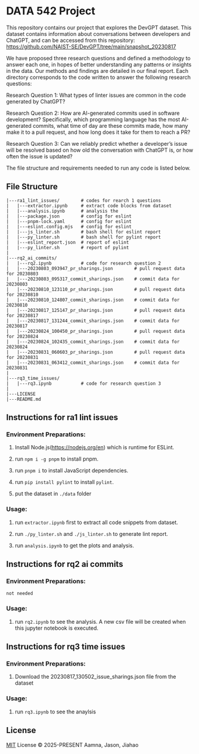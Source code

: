 # DATA 542 Project

This repository contains our project that explores the DevGPT dataset. This dataset contains information about conversations between developers and ChatGPT, and can be accessed from this repository: https://github.com/NAIST-SE/DevGPT/tree/main/snapshot_20230817

We have proposed three research questions and defined a methodology to answer each one, in hopes of better understanding any patterns or insights in the data. Our methods and findings are detailed in our final report. Each directory corresponds to the code written to answer the following research questions:

Research Question 1: What types of linter issues are common in the code generated by ChatGPT?

Research Question 2: How are AI-generated commits used in software development? Specifically, which programming language has the most AI-generated commits, what time of day are these commits made, how many make it to a pull request, and how long does it take for them to reach a PR?

Research Question 3: Can we reliably predict whether a developer’s issue will be resolved based on how old the conversation with ChatGPT is, or how often the issue is updated?

The file structure and requirements needed to run any code is listed below. 


## File Structure

```
|---ra1_lint_issues/        # codes for rearch 1 questions
|   |---extractor.ipynb     # extract code blocks from dataset 
|   |---analysis.ipynb      # analysis the 
|   |---package.json        # config for eslint
|   |---pnpm-lock.yaml      # config for eslint
|   |---eslint.config.mjs   # config for eslint
|   |---js_linter.sh        # bash shell for eslint report 
|   |---py_linter.sh        # bash shell for pylint report 
|   |---eslint_report.json  # report of eslint
|   |---py_linter.sh        # report of pylint
|
|---rq2_ai_commits/
|   |---rq2.ipynb           # code for research question 2
|   |---20230803_093947_pr_sharings.json        # pull request data for 20230803
|   |---20230803_095317_commit_sharings.json    # commit data for 20230803
|   |---20230810_123110_pr_sharings.json        # pull request data for 20230810
|   |---20230810_124807_commit_sharings.json    # commit data for 20230810
|   |---20230817_125147_pr_sharings.json        # pull request data for 20230817
|   |---20230817_131244_commit_sharings.json    # commit data for 20230817
|   |---20230824_100450_pr_sharings.json        # pull request data for 20230824
|   |---20230824_102435_commit_sharings.json    # commit data for 20230824
|   |---20230831_060603_pr_sharings.json        # pull request data for 20230831
|   |---20230831_063412_commit_sharings.json    # commit data for 20230831
|
|---rq3_time_issues/
|   |---rq3.ipynb           # code for research question 3
|
|---LICENSE
|---README.md
```


## Instructions for ra1 lint issues

### Environment Preparations: 

1. Install Node.js(https://nodejs.org/en) which is runtime for ESLint.

2. run `npm i -g pnpm` to install pnpm.

3. run `pnpm i` to install JavaScript dependencies.

4. run `pip install pylint` to install `pylint`.

5. put the dataset in `./data` folder

### Usage:

1. run `extractor.ipynb` first to extract all code snippets from dataset.

2. run `./py_linter.sh` and `./js_linter.sh` to generate lint report.

3. run `analysis.ipynb` to get the plots and analysis.

## Instructions for rq2 ai commits

### Environment Preparations:

`not needed`

### Usage:

1. run `rq2.ipynb` to see the analysis. A new csv file will be created when this jupyter notebook is executed.

## Instructions for rq3 time issues

### Environment Preparations:

1. Download the 20230817_130502_issue_sharings.json file from the dataset

### Usage:

1. run `rq3.ipynb` to see the anaylsis

## License

[MIT](./LICENSE) License © 2025-PRESENT Aamna, Jason, Jiahao
